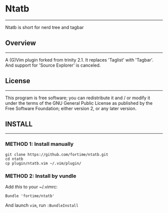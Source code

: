 # Ntatb
----
Ntatb is short for nerd tree and tagbar

## Overview
----
A (G)Vim plugin forked from trinity 2.1. It replaces 'Taglist' with 'Tagbar'. And support for 'Source Explorer' is canceled.

## License
----
This program is free software; you can redistribute it and / or modify it under the terms of the GNU General Public License as published by the Free Software Foundation; either version 2, or any later version.

## INSTALL
----
### METHOD 1: Install manually

    git clone https://github.com/fortime/ntatb.git
    cd ntatb
    cp plugin/ntatb.vim ~/.vim/plugin/

### METHOD 2: Install by vundle
Add *this* to your ~/.vimrc:

    Bundle 'fortime/ntatb'

And launch `vim`, run `:BundleInstall` 
